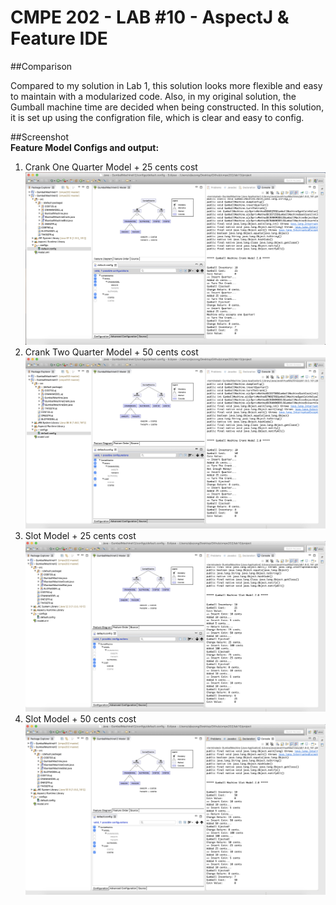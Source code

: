 # CMPE 202 - LAB #10 - AspectJ & Feature IDE

##Comparison  

Compared to my solution in Lab 1, this solution looks more flexible and easy to maintain with a modularized code. Also, in my original solution, the Gumball machine time are decided when being constructed. In this solution, it is set up using the configration file, which is clear and easy to config.

##Screenshot  
**Feature Model Configs and output:**

1. Crank One Quarter Model + 25 cents cost
![Alt text](Screenshots/CrankOneQuarter_25Cents.png?raw=true "Sequence Diagram")
2. Crank Two Quarter Model + 50 cents cost
![Alt text](Screenshots/CrankTwoQuarter_50Cents.png?raw=true "Sequence Diagram")
3. Slot Model + 25 cents cost
![Alt text](Screenshots/Slot_25Cents.png?raw=true "Sequence Diagram")
4. Slot Model + 50 cents cost
![Alt text](Screenshots/Slot_50Cents.png?raw=true "Sequence Diagram")
